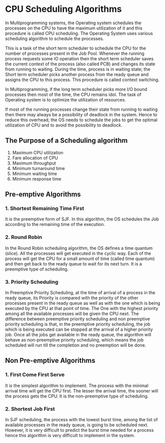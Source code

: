 # CPU Scheduling Algorithms

In Multiprogramming systems, the Operating system schedules the processes on the CPU to have the maximum utilization of it and this procedure is called CPU scheduling. The Operating System uses various scheduling algorithm to schedule the processes.

This is a task of the short term scheduler to schedule the CPU for the number of processes present in the Job Pool. Whenever the running process requests some IO operation then the short term scheduler saves the current context of the process (also called PCB) and changes its state from running to waiting. During the time, process is in waiting state; the Short term scheduler picks another process from the ready queue and assigns the CPU to this process. This procedure is called context switching.

In Multiprogramming, if the long term scheduler picks more I/O bound processes then most of the time, the CPU remains idol. The task of Operating system is to optimize the utilization of resources.

If most of the running processes change their state from running to waiting then there may always be a possibility of deadlock in the system. Hence to reduce this overhead, the OS needs to schedule the jobs to get the optimal utilization of CPU and to avoid the possibility to deadlock.

## The Purpose of a Scheduling algorithm
1. Maximum CPU utilization <br>
2. Fare allocation of CPU <br>
3. Maximum throughput <br>
4. Minimum turnaround time <br>
5. Minimum waiting time <br>
6. Minimum response time <br>

## Pre-emptive Algorithms 
### 1. Shortest Remaining Time First
It is the preemptive form of SJF. In this algorithm, the OS schedules the Job according to the remaining time of the execution.

### 2. Round Robin 
In the Round Robin scheduling algorithm, the OS defines a time quantum (slice). All the processes will get executed in the cyclic way. Each of the process will get the CPU for a small amount of time (called time quantum) and then get back to the ready queue to wait for its next turn. It is a preemptive type of scheduling.

### 3. Priority Scheduling
In Preemptive Priority Scheduling, at the time of arrival of a process in the ready queue, its Priority is compared with the priority of the other processes present in the ready queue as well as with the one which is being executed by the CPU at that point of time. The One with the highest priority among all the available processes will be given the CPU next. The difference between preemptive priority scheduling and non preemptive priority scheduling is that, in the preemptive priority scheduling, the job which is being executed can be stopped at the arrival of a higher priority job. Once all the jobs get available in the ready queue, the algorithm will behave as non-preemptive priority scheduling, which means the job scheduled will run till the completion and no preemption will be done.

## Non Pre-emptive Algorithms
### 1. First Come First Serve
It is the simplest algorithm to implement. The process with the minimal arrival time will get the CPU first. The lesser the arrival time, the sooner will the process gets the CPU. It is the non-preemptive type of scheduling.

### 2. Shortest Job First
In SJF scheduling, the process with the lowest burst time, among the list of available processes in the ready queue, is going to be scheduled next.
However, it is very difficult to predict the burst time needed for a process hence this algorithm is very difficult to implement in the system.
